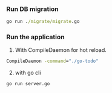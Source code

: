 ### Run DB migration
```cmd
go run ./migrate/migrate.go
```

### Run the application
1. With CompileDaemon for hot reload.
```cmd
CompileDaemon -command="./go-todo"
```
2. with go cli
```cmd
go run server.go
```
